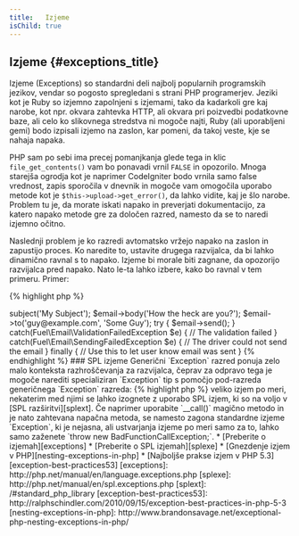 ```yaml
---
title:   Izjeme
isChild: true
---
```


## Izjeme {#exceptions_title}

Izjeme (Exceptions) so standardni deli najbolj popularnih programskih jezikov, vendar so pogosto spregledani s strani PHP programerjev.
Jeziki kot je Ruby so izjemno zapolnjeni s izjemami, tako da kadarkoli gre kaj narobe, kot npr. okvara zahtevka HTTP, ali
okvara pri poizvedbi podatkovne baze, ali celo ko slikovnega stredstva ni mogoče najti, Ruby (ali uporabljeni gemi) bodo izpisali
izjemo na zaslon, kar pomeni, da takoj veste, kje se nahaja napaka.

PHP sam po sebi ima precej pomanjkanja glede tega in klic `file_get_contents()` vam bo ponavadi vrnil `FALSE` in opozorilo.
Mnoga starejša ogrodja kot je naprimer CodeIgniter bodo vrnila samo false vrednost, zapis sporočila v dnevnik in mogoče
vam omogočila uporabo metode kot je `$this->upload->get_error()`, da lahko vidite, kaj je šlo narobe. Problem tu je, da
morate iskati napako in preverjati dokumentacijo, za katero napako metode gre za določen razred, namesto da se to naredi
izjemno očitno.

Naslednji problem je ko razredi avtomatsko vržejo napako na zaslon in zapustijo proces. Ko naredite to, ustavite drugega
razvijalca, da bi lahko dinamično ravnal s to napako. Izjeme bi morale biti zagnane, da opozorijo razvijalca pred napako.
Nato le-ta lahko izbere, kako bo ravnal v tem primeru. Primer:

{% highlight php %}
<?php
$email = new Fuel\Email;
$email->subject('My Subject');
$email->body('How the heck are you?');
$email->to('guy@example.com', 'Some Guy');

try
{
    $email->send();
}
catch(Fuel\Email\ValidationFailedException $e)
{
    // The validation failed
}
catch(Fuel\Email\SendingFailedException $e)
{
    // The driver could not send the email
}
finally
{
    // Use this to let user know email was sent
}
{% endhighlight %}

### SPL izjeme

Generični `Exception` razred ponuja zelo malo konteksta razhroščevanja za razvijalca, čeprav za odpravo tega je
mogoče narediti specializiran `Exception` tip s pomočjo pod-razreda generičnega `Exception` razreda:

{% highlight php %}
<?php
class ValidationException extends Exception {}
{% endhighlight %}

To pomeni, da lahko dodate več catch blokov in upravljate z različnimi izjemami različno. To lahko vodi v
ustvarjanje <em>veliko</em> izjem po meri, nekaterim med njimi se lahko izognete z uporabo SPL izjem, ki so na voljo
v [SPL razširitvi][splext]. 

Če naprimer uporabite `__call()` magično metodo in je nato zahtevana napačna metoda, se namesto zagona standardne izjeme
`Exception`, ki je nejasna, ali ustvarjanja izjeme po meri samo za to, lahko samo zaženete `throw new BadFunctionCallException;`.

* [Preberite o izjemah][exceptions]
* [Preberite o SPL izjemah][splexe]
* [Gnezdenje izjem v PHP][nesting-exceptions-in-php]
* [Najboljše prakse izjem v PHP 5.3][exception-best-practices53]

[exceptions]: http://php.net/manual/en/language.exceptions.php
[splexe]: http://php.net/manual/en/spl.exceptions.php
[splext]: /#standard_php_library
[exception-best-practices53]: http://ralphschindler.com/2010/09/15/exception-best-practices-in-php-5-3
[nesting-exceptions-in-php]: http://www.brandonsavage.net/exceptional-php-nesting-exceptions-in-php/
